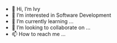 - 👋 Hi, I’m Ivy
- 👀 I’m interested in Software Development
- 🌱 I’m currently learning ...
- 💞️ I’m looking to collaborate on ...
- 📫 How to reach me ...

<!---
xiangweimg/xiangweimg is a ✨ special ✨ repository because its `README.md` (this file) appears on your GitHub profile.
You can click the Preview link to take a look at your changes.
--->
